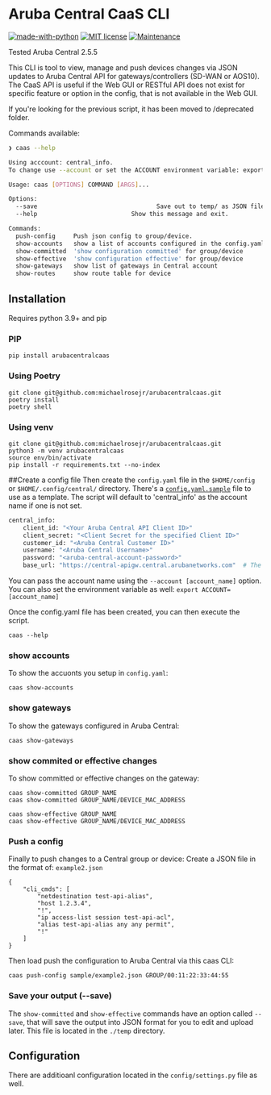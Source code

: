 # Aruba Central CaaS CLI

[![made-with-python](https://img.shields.io/badge/Made%20with-Python-1f425f.svg)](https://www.python.org/) [![MIT license](https://img.shields.io/badge/License-MIT-blue.svg)](https://lbesson.mit-license.org/) [![Maintenance](https://img.shields.io/badge/Maintained%3F-yes-green.svg)](https://GitHub.com/Naereen/StrapDown.js/graphs/commit-activity)

Tested Aruba Central 2.5.5

This CLI is tool to view, manage and push devices changes via JSON updates to Aruba Central API for gateways/controllers (SD-WAN or AOS10). The CaaS API is useful if the Web GUI or RESTful API does not exist for specific feature or option in the config, that is not available in the Web GUI.

If you're looking for the previous script, it has been moved to /deprecated folder.

Commands available:

```bash
❯ caas --help

Using acccount: central_info. 
To change use --account or set the ACCOUNT environment variable: export ACCOUNT='myprofile'.

Usage: caas [OPTIONS] COMMAND [ARGS]...

Options:
  --save								 Save out to temp/ as JSON file
  --help                          Show this message and exit.

Commands:
  push-config     Push json config to group/device.
  show-accounts   show a list of accounts configured in the config.yaml file
  show-committed  'show configuration committed' for group/device
  show-effective  'show configuration effective' for group/device
  show-gateways   show list of gateways in Central account
  show-routes     show route table for device

```
## Installation

Requires python 3.9+ and pip

### PIP
```
pip install arubacentralcaas
```


### Using Poetry
```
git clone git@github.com:michaelrosejr/arubacentralcaas.git
poetry install
poetry shell
```

### Using venv
```
git clone git@github.com:michaelrosejr/arubacentralcaas.git
python3 -m venv arubacentralcaas
source env/bin/activate
pip install -r requirements.txt --no-index

```

##Create a config file
Then create the `config.yaml` file in the `$HOME/config` or `$HOME/.config/central/` directory. There's a [`config.yaml.sample`](https://github.com/michaelrosejr/arubacentralcaas/blob/master/arubacentralcaas/config/config.yaml.sample) file to use as a template. The script will default to 'central_info' as the account name if one is not set.

```bash
central_info:
    client_id: "<Your Aruba Central API Client ID>"
    client_secret: "<Client Secret for the specified Client ID>"
    customer_id: "<Aruba Central Customer ID>"
    username: "<Aruba Central Username>"
    password: "<aruba-central-account-password>"
    base_url: "https://central-apigw.central.arubanetworks.com"  # The base of the Aruba Central API GW *for the Cluster you belong to* Starts with https://, ends with arubanetworks.com
```



You can pass the account name using the `--account [account_name]` option. You can also set the environment variable as well: `export ACCOUNT=[account_name]`

Once the config.yaml file has been created, you can then execute the script.

```
caas --help
```

### show accounts
To show the accuonts you setup in `config.yaml`:

```
caas show-accounts
``` 

### show gateways
To show the gateways configured in Aruba Central:

```
caas show-gateways
```

### show commited or effective changes
To show committed or effective changes on the gateway:

```
caas show-committed GROUP_NAME
caas show-committed GROUP_NAME/DEVICE_MAC_ADDRESS

caas show-effective GROUP_NAME
caas show-effective GROUP_NAME/DEVICE_MAC_ADDRESS
```

### Push a config
Finally to push changes to a Central group or device:
Create a JSON file in the format of:
`example2.json`

```
{
    "cli_cmds": [
        "netdestination test-api-alias",
        "host 1.2.3.4",
        "!",
        "ip access-list session test-api-acl",
        "alias test-api-alias any any permit",
        "!"
    ]
}
```

Then load push the configuration to Aruba Central via this caas CLI:

```
caas push-config sample/example2.json GROUP/00:11:22:33:44:55
```

### Save your output (--save)
The `show-committed` and `show-effective` commands have an option called `--save`, that will save the output into JSON format for you to edit and upload later. This file is located in the `./temp` directory.

## Configuration
There are additioanl configuration located in the `config/settings.py` file as well.

